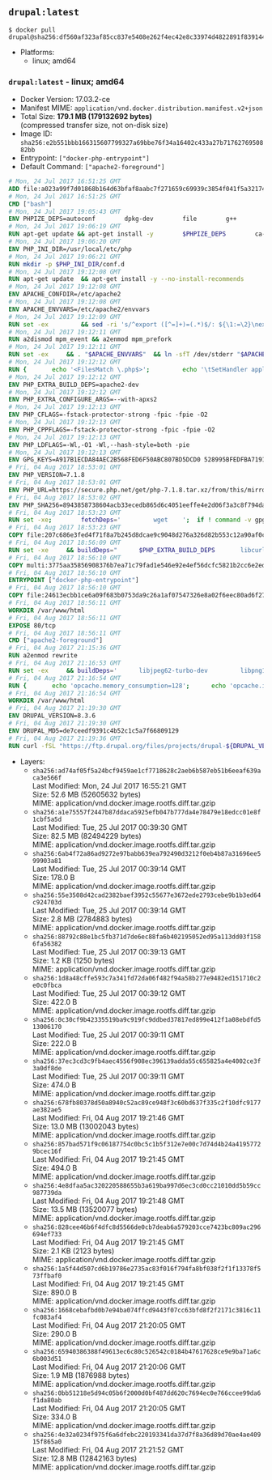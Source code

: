 ## `drupal:latest`

```console
$ docker pull drupal@sha256:df560af323af85cc837e5408e262f4ec42e8c33974d4822891f839144d4af474
```

-	Platforms:
	-	linux; amd64

### `drupal:latest` - linux; amd64

-	Docker Version: 17.03.2-ce
-	Manifest MIME: `application/vnd.docker.distribution.manifest.v2+json`
-	Total Size: **179.1 MB (179132692 bytes)**  
	(compressed transfer size, not on-disk size)
-	Image ID: `sha256:e2b551bbb166315607799327a69bbe76f34a16402c433a27b7176276950882bb`
-	Entrypoint: `["docker-php-entrypoint"]`
-	Default Command: `["apache2-foreground"]`

```dockerfile
# Mon, 24 Jul 2017 16:51:25 GMT
ADD file:a023a99f7d01868b164d63bfaf8aabc7f271659c69939c3854f041f5a3217428 in / 
# Mon, 24 Jul 2017 16:51:25 GMT
CMD ["bash"]
# Mon, 24 Jul 2017 19:05:43 GMT
ENV PHPIZE_DEPS=autoconf 		dpkg-dev 		file 		g++ 		gcc 		libc-dev 		libpcre3-dev 		make 		pkg-config 		re2c
# Mon, 24 Jul 2017 19:06:19 GMT
RUN apt-get update && apt-get install -y 		$PHPIZE_DEPS 		ca-certificates 		curl 		libedit2 		libsqlite3-0 		libxml2 		xz-utils 	--no-install-recommends && rm -r /var/lib/apt/lists/*
# Mon, 24 Jul 2017 19:06:20 GMT
ENV PHP_INI_DIR=/usr/local/etc/php
# Mon, 24 Jul 2017 19:06:21 GMT
RUN mkdir -p $PHP_INI_DIR/conf.d
# Mon, 24 Jul 2017 19:12:08 GMT
RUN apt-get update 	&& apt-get install -y --no-install-recommends 		apache2 	&& rm -rf /var/lib/apt/lists/*
# Mon, 24 Jul 2017 19:12:08 GMT
ENV APACHE_CONFDIR=/etc/apache2
# Mon, 24 Jul 2017 19:12:08 GMT
ENV APACHE_ENVVARS=/etc/apache2/envvars
# Mon, 24 Jul 2017 19:12:09 GMT
RUN set -ex 		&& sed -ri 's/^export ([^=]+)=(.*)$/: ${\1:=\2}\nexport \1/' "$APACHE_ENVVARS" 		&& . "$APACHE_ENVVARS" 	&& for dir in 		"$APACHE_LOCK_DIR" 		"$APACHE_RUN_DIR" 		"$APACHE_LOG_DIR" 		/var/www/html 	; do 		rm -rvf "$dir" 		&& mkdir -p "$dir" 		&& chown -R "$APACHE_RUN_USER:$APACHE_RUN_GROUP" "$dir"; 	done
# Mon, 24 Jul 2017 19:12:11 GMT
RUN a2dismod mpm_event && a2enmod mpm_prefork
# Mon, 24 Jul 2017 19:12:11 GMT
RUN set -ex 	&& . "$APACHE_ENVVARS" 	&& ln -sfT /dev/stderr "$APACHE_LOG_DIR/error.log" 	&& ln -sfT /dev/stdout "$APACHE_LOG_DIR/access.log" 	&& ln -sfT /dev/stdout "$APACHE_LOG_DIR/other_vhosts_access.log"
# Mon, 24 Jul 2017 19:12:12 GMT
RUN { 		echo '<FilesMatch \.php$>'; 		echo '\tSetHandler application/x-httpd-php'; 		echo '</FilesMatch>'; 		echo; 		echo 'DirectoryIndex disabled'; 		echo 'DirectoryIndex index.php index.html'; 		echo; 		echo '<Directory /var/www/>'; 		echo '\tOptions -Indexes'; 		echo '\tAllowOverride All'; 		echo '</Directory>'; 	} | tee "$APACHE_CONFDIR/conf-available/docker-php.conf" 	&& a2enconf docker-php
# Mon, 24 Jul 2017 19:12:12 GMT
ENV PHP_EXTRA_BUILD_DEPS=apache2-dev
# Mon, 24 Jul 2017 19:12:12 GMT
ENV PHP_EXTRA_CONFIGURE_ARGS=--with-apxs2
# Mon, 24 Jul 2017 19:12:13 GMT
ENV PHP_CFLAGS=-fstack-protector-strong -fpic -fpie -O2
# Mon, 24 Jul 2017 19:12:13 GMT
ENV PHP_CPPFLAGS=-fstack-protector-strong -fpic -fpie -O2
# Mon, 24 Jul 2017 19:12:13 GMT
ENV PHP_LDFLAGS=-Wl,-O1 -Wl,--hash-style=both -pie
# Mon, 24 Jul 2017 19:12:13 GMT
ENV GPG_KEYS=A917B1ECDA84AEC2B568FED6F50ABC807BD5DCD0 528995BFEDFBA7191D46839EF9BA0ADA31CBD89E
# Fri, 04 Aug 2017 18:53:01 GMT
ENV PHP_VERSION=7.1.8
# Fri, 04 Aug 2017 18:53:01 GMT
ENV PHP_URL=https://secure.php.net/get/php-7.1.8.tar.xz/from/this/mirror PHP_ASC_URL=https://secure.php.net/get/php-7.1.8.tar.xz.asc/from/this/mirror
# Fri, 04 Aug 2017 18:53:02 GMT
ENV PHP_SHA256=8943858738604acb33ecedb865d6c4051eeffe4e2d06f3a3c8f794daccaa2aab PHP_MD5=
# Fri, 04 Aug 2017 18:53:23 GMT
RUN set -xe; 		fetchDeps=' 		wget 	'; 	if ! command -v gpg > /dev/null; then 		fetchDeps="$fetchDeps 			dirmngr 			gnupg2 		"; 	fi; 	apt-get update; 	apt-get install -y --no-install-recommends $fetchDeps; 	rm -rf /var/lib/apt/lists/*; 		mkdir -p /usr/src; 	cd /usr/src; 		wget -O php.tar.xz "$PHP_URL"; 		if [ -n "$PHP_SHA256" ]; then 		echo "$PHP_SHA256 *php.tar.xz" | sha256sum -c -; 	fi; 	if [ -n "$PHP_MD5" ]; then 		echo "$PHP_MD5 *php.tar.xz" | md5sum -c -; 	fi; 		if [ -n "$PHP_ASC_URL" ]; then 		wget -O php.tar.xz.asc "$PHP_ASC_URL"; 		export GNUPGHOME="$(mktemp -d)"; 		for key in $GPG_KEYS; do 			gpg --keyserver ha.pool.sks-keyservers.net --recv-keys "$key"; 		done; 		gpg --batch --verify php.tar.xz.asc php.tar.xz; 		rm -rf "$GNUPGHOME"; 	fi; 		apt-get purge -y --auto-remove -o APT::AutoRemove::RecommendsImportant=false $fetchDeps
# Fri, 04 Aug 2017 18:53:23 GMT
COPY file:207c686e3fed4f71f8a7b245d8dcae9c9048d276a326d82b553c12a90af0c0ca in /usr/local/bin/ 
# Fri, 04 Aug 2017 18:56:09 GMT
RUN set -xe 	&& buildDeps=" 		$PHP_EXTRA_BUILD_DEPS 		libcurl4-openssl-dev 		libedit-dev 		libsqlite3-dev 		libssl-dev 		libxml2-dev 		zlib1g-dev 	" 	&& apt-get update && apt-get install -y $buildDeps --no-install-recommends && rm -rf /var/lib/apt/lists/* 		&& export CFLAGS="$PHP_CFLAGS" 		CPPFLAGS="$PHP_CPPFLAGS" 		LDFLAGS="$PHP_LDFLAGS" 	&& docker-php-source extract 	&& cd /usr/src/php 	&& gnuArch="$(dpkg-architecture --query DEB_BUILD_GNU_TYPE)" 	&& debMultiarch="$(dpkg-architecture --query DEB_BUILD_MULTIARCH)" 	&& if [ ! -d /usr/include/curl ]; then 		ln -sT "/usr/include/$debMultiarch/curl" /usr/local/include/curl; 	fi 	&& ./configure 		--build="$gnuArch" 		--with-config-file-path="$PHP_INI_DIR" 		--with-config-file-scan-dir="$PHP_INI_DIR/conf.d" 				--disable-cgi 				--enable-ftp 		--enable-mbstring 		--enable-mysqlnd 				--with-curl 		--with-libedit 		--with-openssl 		--with-zlib 				--with-pcre-regex=/usr 		--with-libdir="lib/$debMultiarch" 				$PHP_EXTRA_CONFIGURE_ARGS 	&& make -j "$(nproc)" 	&& make install 	&& { find /usr/local/bin /usr/local/sbin -type f -executable -exec strip --strip-all '{}' + || true; } 	&& make clean 	&& cd / 	&& docker-php-source delete 		&& apt-get purge -y --auto-remove -o APT::AutoRemove::RecommendsImportant=false $buildDeps 		&& pecl update-channels 	&& rm -rf /tmp/pear ~/.pearrc
# Fri, 04 Aug 2017 18:56:10 GMT
COPY multi:3775aa35856908376b7ea71c79fad1e546e92e4ef56dcfc5821b2cc6e2ed6cdc in /usr/local/bin/ 
# Fri, 04 Aug 2017 18:56:10 GMT
ENTRYPOINT ["docker-php-entrypoint"]
# Fri, 04 Aug 2017 18:56:10 GMT
COPY file:24613ecbb1ce6a09f683b0753da9c26a1af07547326e8a02f6eec80ad6f2774a in /usr/local/bin/ 
# Fri, 04 Aug 2017 18:56:11 GMT
WORKDIR /var/www/html
# Fri, 04 Aug 2017 18:56:11 GMT
EXPOSE 80/tcp
# Fri, 04 Aug 2017 18:56:11 GMT
CMD ["apache2-foreground"]
# Fri, 04 Aug 2017 21:15:36 GMT
RUN a2enmod rewrite
# Fri, 04 Aug 2017 21:16:53 GMT
RUN set -ex 	&& buildDeps=' 		libjpeg62-turbo-dev 		libpng12-dev 		libpq-dev 	' 	&& apt-get update && apt-get install -y --no-install-recommends $buildDeps && rm -rf /var/lib/apt/lists/* 	&& docker-php-ext-configure gd 		--with-jpeg-dir=/usr 		--with-png-dir=/usr 	&& docker-php-ext-install -j "$(nproc)" gd mbstring opcache pdo pdo_mysql pdo_pgsql zip 	&& apt-mark manual 		libjpeg62-turbo 		libpq5 	&& apt-get purge -y --auto-remove $buildDeps
# Fri, 04 Aug 2017 21:16:54 GMT
RUN { 		echo 'opcache.memory_consumption=128'; 		echo 'opcache.interned_strings_buffer=8'; 		echo 'opcache.max_accelerated_files=4000'; 		echo 'opcache.revalidate_freq=60'; 		echo 'opcache.fast_shutdown=1'; 		echo 'opcache.enable_cli=1'; 	} > /usr/local/etc/php/conf.d/opcache-recommended.ini
# Fri, 04 Aug 2017 21:16:54 GMT
WORKDIR /var/www/html
# Fri, 04 Aug 2017 21:19:30 GMT
ENV DRUPAL_VERSION=8.3.6
# Fri, 04 Aug 2017 21:19:30 GMT
ENV DRUPAL_MD5=de7ceedf9391c4b52c1c5a7f66809129
# Fri, 04 Aug 2017 21:19:36 GMT
RUN curl -fSL "https://ftp.drupal.org/files/projects/drupal-${DRUPAL_VERSION}.tar.gz" -o drupal.tar.gz 	&& echo "${DRUPAL_MD5} *drupal.tar.gz" | md5sum -c - 	&& tar -xz --strip-components=1 -f drupal.tar.gz 	&& rm drupal.tar.gz 	&& chown -R www-data:www-data sites modules themes
```

-	Layers:
	-	`sha256:ad74af05f5a24bcf9459ae1cf7718628c2aeb6b587eb51b6eeaf639aca3e566f`  
		Last Modified: Mon, 24 Jul 2017 16:55:21 GMT  
		Size: 52.6 MB (52605632 bytes)  
		MIME: application/vnd.docker.image.rootfs.diff.tar.gzip
	-	`sha256:a1e75557f2447b87ddaca5925efb047b777da4e78479e18edcc01e8f1cbf5a5d`  
		Last Modified: Tue, 25 Jul 2017 00:39:30 GMT  
		Size: 82.5 MB (82494229 bytes)  
		MIME: application/vnd.docker.image.rootfs.diff.tar.gzip
	-	`sha256:6ab4f72a86ad9272e97babb639ea792490d3212f0eb4b87a31696ee599903a81`  
		Last Modified: Tue, 25 Jul 2017 00:39:14 GMT  
		Size: 178.0 B  
		MIME: application/vnd.docker.image.rootfs.diff.tar.gzip
	-	`sha256:55e3508d42cad2382baef3952c55677e3672ede2793cebe9b1b3ed64c924703d`  
		Last Modified: Tue, 25 Jul 2017 00:39:14 GMT  
		Size: 2.8 MB (2784883 bytes)  
		MIME: application/vnd.docker.image.rootfs.diff.tar.gzip
	-	`sha256:88792c88e1bc5fb371d7de6ec88fa6b402195052ed95a113dd03f1586fa56382`  
		Last Modified: Tue, 25 Jul 2017 00:39:13 GMT  
		Size: 1.2 KB (1250 bytes)  
		MIME: application/vnd.docker.image.rootfs.diff.tar.gzip
	-	`sha256:1d8a48cffe593c7a341fd72da06f482f94a58b277e9482ed151710c2e0c0fbca`  
		Last Modified: Tue, 25 Jul 2017 00:39:12 GMT  
		Size: 422.0 B  
		MIME: application/vnd.docker.image.rootfs.diff.tar.gzip
	-	`sha256:0c30cf9b42335519ba9c919fc9ddbed37817ed899e412f1a08ebdfd513006170`  
		Last Modified: Tue, 25 Jul 2017 00:39:11 GMT  
		Size: 222.0 B  
		MIME: application/vnd.docker.image.rootfs.diff.tar.gzip
	-	`sha256:37ec3cd3c9fb4aec4556f908ec396139adda55c655825a4e4002ce3f3a0df8de`  
		Last Modified: Tue, 25 Jul 2017 00:39:11 GMT  
		Size: 474.0 B  
		MIME: application/vnd.docker.image.rootfs.diff.tar.gzip
	-	`sha256:678fb80378d50a8940c52ac89ce948f3c60bd637f335c2f10dfc9177ae382ae5`  
		Last Modified: Fri, 04 Aug 2017 19:21:46 GMT  
		Size: 13.0 MB (13002043 bytes)  
		MIME: application/vnd.docker.image.rootfs.diff.tar.gzip
	-	`sha256:857bad571f9c06187754c0bc5c1b5f312e7e00c7d74d4b24a41957729bcec16f`  
		Last Modified: Fri, 04 Aug 2017 19:21:45 GMT  
		Size: 494.0 B  
		MIME: application/vnd.docker.image.rootfs.diff.tar.gzip
	-	`sha256:4e8dfaa5ac320220588655b3a619ba997d6ec3cd0cc21010dd5b59cc987739da`  
		Last Modified: Fri, 04 Aug 2017 19:21:48 GMT  
		Size: 13.5 MB (13520077 bytes)  
		MIME: application/vnd.docker.image.rootfs.diff.tar.gzip
	-	`sha256:828cee46b6f4dfc8d5566de0cb7deab6a579203cce7423bc809ac296694ef733`  
		Last Modified: Fri, 04 Aug 2017 19:21:45 GMT  
		Size: 2.1 KB (2123 bytes)  
		MIME: application/vnd.docker.image.rootfs.diff.tar.gzip
	-	`sha256:1a5f44d507cd6b19786e2735ac83f016f794fa8bf038f2f1f13378f573ffbaf0`  
		Last Modified: Fri, 04 Aug 2017 19:21:45 GMT  
		Size: 890.0 B  
		MIME: application/vnd.docker.image.rootfs.diff.tar.gzip
	-	`sha256:1668cebafbd0b7e94ba074ffcd9443f07cc63bfd8f2f2171c3816c11fc083af4`  
		Last Modified: Fri, 04 Aug 2017 21:20:05 GMT  
		Size: 290.0 B  
		MIME: application/vnd.docker.image.rootfs.diff.tar.gzip
	-	`sha256:65940386388f49613ec6c80c526542c0184b47617628ce9e9ba71a6c6b003d51`  
		Last Modified: Fri, 04 Aug 2017 21:20:06 GMT  
		Size: 1.9 MB (1876988 bytes)  
		MIME: application/vnd.docker.image.rootfs.diff.tar.gzip
	-	`sha256:0bb51218e5d94c05b6f2000d0bf487dd620c7694ec0e766ccee99da6f1da80ab`  
		Last Modified: Fri, 04 Aug 2017 21:20:05 GMT  
		Size: 334.0 B  
		MIME: application/vnd.docker.image.rootfs.diff.tar.gzip
	-	`sha256:4e32a0234f975f6a6dfebc220193341da37d7f8a36d89d70ae4ae40915f865a0`  
		Last Modified: Fri, 04 Aug 2017 21:21:52 GMT  
		Size: 12.8 MB (12842163 bytes)  
		MIME: application/vnd.docker.image.rootfs.diff.tar.gzip
